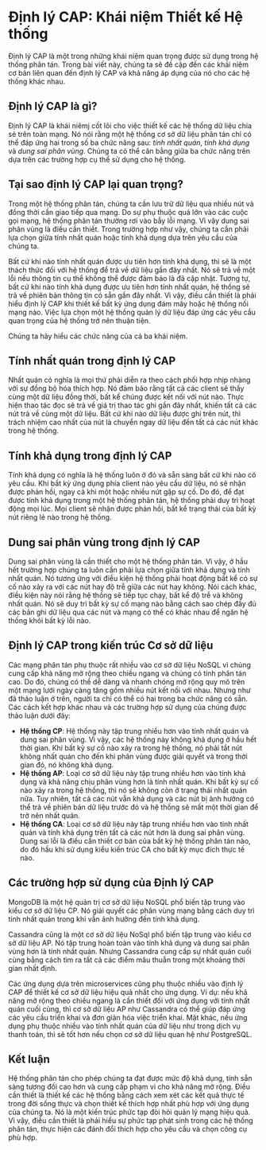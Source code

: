 # Định lý CAP: Khái niệm Thiết kế Hệ thống

Định lý CAP là một trong những khái niệm quan trọng được sử dụng trong hệ thống phân tán. Trong bài viết này, chúng ta sẽ đề cập đến các khái niệm cơ bản liên quan đến định lý CAP và khả năng áp dụng của nó cho các hệ thống khác nhau.

## Định lý CAP là gì?

Định lý CAP là khái niêmj cốt lõi cho việc thiết kế các hệ thống dữ liệu chia sẻ trên toàn mạng. Nó nói rằng một hệ thống cơ sở dữ liệu phân tán chỉ có thể đáp ứng hai trong số ba chức năng sau: *tính nhất quán*, *tính khả dụng* và *dung sai phân vùng*. Chúng ta có thể cân bằng giữa ba chức năng trên dựa trên các trường hợp cụ thể sử dụng cho hệ thống.

## Tại sao định lý CAP lại quan trọng?

Trong một hệ thống phân tán, chúng ta cần lưu trữ dữ liệu qua nhiều nút và đồng thời cần giao tiếp qua mạng. Do sự phụ thuộc quá lớn vào các cuộc gọi mạng, hệ thống phân tán thường rơi vào bẫy lỗi mạng. Vì vậy dung sai phân vùng là điều cần thiết. Trong trường hợp như vậy, chúng ta cần phải lựa chọn giữa tính nhất quán hoặc tính khả dụng dựa trên yêu cầu của chúng ta.

Bất cứ khi nào tính nhất quán được ưu tiên hơn tính khả dụng, thì sẽ là một thách thức đối với hệ thống để trả về dữ liệu gần đây nhất. Nó sẽ trả về một lỗi nếu thông tin cụ thể không thể được đảm bảo là đã cập nhật. Tương tự, bất cứ khi nào tính khả dụng được ưu tiên hơn tính nhất quán, hệ thống sẽ trả về phiên bản thông tin có sẵn gần đây nhất. Vì vậy, điều cần thiết là phải hiểu định lý CAP khi thiết kế bất kỳ ứng dụng đám mây hoặc hệ thống nối mạng nào. Việc lựa chọn một hệ thống quản lý dữ liệu đáp ứng các yêu cầu quan trọng của hệ thống trở nên thuận tiện.

Chúng ta hãy hiểu các chức năng của cả ba khái niệm.

## Tính nhất quán trong định lý CAP

Nhất quán có nghĩa là mọi thứ phải diễn ra theo cách phối hợp nhịp nhàng với sự đồng bộ hóa thích hợp. Nó đảm bảo rằng tất cả các client sẽ thấy cùng một dữ liệu đồng thời, bất kể chúng được kết nối với nút nào. Thực hiện thao tác đọc sẽ trả về giá trị thao tác ghi gần đây nhất, khiến tất cả các nút trả về cùng một dữ liệu. Bất cứ khi nào dữ liệu được ghi trên nút, thì trách nhiệm cao nhất của nút là chuyển ngay dữ liệu đến tất cả các nút khác trong hệ thống.

## Tính khả dụng trong định lý CAP

Tính khả dụng có nghĩa là hệ thống luôn ở đó và sẵn sàng bất cứ khi nào có yêu cầu. Khi bất kỳ ứng dụng phía client nào yêu cầu dữ liệu, nó sẽ nhận được phản hồi, ngay cả khi một hoặc nhiều nút gặp sự cố. Do đó, để đạt được tính khả dụng trong một hệ thống phân tán, hệ thống phải duy trì hoạt động mọi lúc. Mọi client sẽ nhận được phản hồi, bất kể trạng thái của bất kỳ nút riêng lẻ nào trong hệ thống.

## Dung sai phân vùng trong định lý CAP

Dung sai phân vùng là cần thiết cho một hệ thống phân tán. Vì vậy, ở hầu hết trường hợp chúng ta luôn cần phải lựa chọn giữa tính khả dụng và tính nhất quán. Nó tương ứng với điều kiện hệ thống phải hoạt động bất kể có sự cố nào xảy ra với các nút hay độ trễ giữa các nút hay không. Nói cách khác, điều kiện này nói rằng hệ thống sẽ tiếp tục chạy, bất kể độ trễ và không nhất quán. Nó sẽ duy trì bất kỳ sự cố mạng nào bằng cách sao chép đầy đủ các bản ghi dữ liệu qua các nút và mạng có thể có khác nhau để ngăn hệ thống khỏi bất kỳ lỗi nào.

## Định lý CAP trong kiến trúc Cơ sở dữ liệu

Các mạng phân tán phụ thuộc rất nhiều vào cơ sở dữ liệu NoSQL vì chúng cung cấp khả năng mở rộng theo chiều ngang và chúng có tính phân tán cao. Do đó, chúng có thể dễ dàng và nhanh chóng mở rộng quy mô trên một mạng lưới ngày càng tăng gồm nhiều nút kết nối với nhau. Nhưng như đã thảo luận ở trên, người ta chỉ có thể có hai trong ba chức năng có sẵn. Các cách kết hợp khác nhau và các trường hợp sử dụng của chúng được thảo luận dưới đây:
- **Hệ thống CP**: Hệ thống này tập trung nhiều hơn vào tính nhất quán và dung sai phân vùng. Vì vậy, các hệ thống này không khả dụng ở hầu hết thời gian. Khi bất kỳ sự cố nào xảy ra trong hệ thống, nó phải tắt nút không nhất quán cho đến khi phân vùng được giải quyết và trong thời gian đó, nó không khả dụng.
- **Hệ thống AP**: Loại cơ sở dữ liệu này tập trung nhiều hơn vào tính khả dụng và khả năng chịu phân vùng hơn là tính nhất quán. Khi bất kỳ sự cố nào xảy ra trong hệ thống, thì nó sẽ không còn ở trạng thái nhất quán nữa. Tuy nhiên, tất cả các nút vẫn khả dụng và các nút bị ảnh hưởng có thể trả về phiên bản dữ liệu trước đó và hệ thống sẽ mất một thời gian để trở nên nhất quán.
- **Hệ thống CA**: Loại cơ sở dữ liệu này tập trung nhiều hơn vào tính nhất quán và tính khả dụng trên tất cả các nút hơn là dung sai phân vùng. Dung sai lỗi là điều cần thiết cơ bản của bất kỳ hệ thống phân tán nào, do đó hầu khi sử dụng kiểu kiến ​​trúc CA cho bất kỳ mục đích thực tế nào.

## Các trường hợp sử dụng của Định lý CAP

MongoDB là một hệ quản trị cơ sở dữ liệu NoSQL phổ biến tập trung vào kiểu cơ sở dữ liệu CP. Nó giải quyết các phân vùng mạng bằng cách duy trì tính nhất quán trong khi vẫn ảnh hưởng đến tính khả dụng.

Cassandra cũng là một cơ sở dữ liệu NoSql phổ biến tập trung vào kiểu cơ sở dữ liệu AP. Nó tập trung hoàn toàn vào tính khả dụng và dung sai phân vùng hơn là tính nhất quán. Nhưng Cassandra cung cấp sự nhất quán cuối cùng bằng cách tìm ra tất cả các điểm mâu thuẫn trong một khoảng thời gian nhất định.

Các ứng dụng dựa trên microservices cũng phụ thuộc nhiều vào định lý CAP để thiết kế cơ sở dữ liệu hiệu quả nhất cho ứng dụng. Ví dụ: nếu khả năng mở rộng theo chiều ngang là cần thiết đối với ứng dụng với tính nhất quán cuối cùng, thì cơ sở dữ liệu AP như Cassandra có thể giúp đáp ứng các yêu cầu triển khai và đơn giản hóa việc triển khai. Mặt khác, nếu ứng dụng phụ thuộc nhiều vào tính nhất quán của dữ liệu như trong dịch vụ thanh toán, thì sẽ tốt hơn nếu chọn cơ sở dữ liệu quan hệ như PostgreSQL.

## Kết luận

Hệ thống phân tán cho phép chúng ta đạt được mức độ khả dụng, tính sẵn sàng tương đối cao hơn và cung cấp phạm vi cho khả năng mở rộng. Điều cần thiết là thiết kế các hệ thống bằng cách xem xét các kết quả thực tế trong đời sống thực và chọn thiết kế thích hợp nhất phù hợp với ứng dụng của chúng ta. Nó là một kiến ​​trúc phức tạp đòi hỏi quản lý mạng hiệu quả. Vì vậy, điều cần thiết là phải hiểu sự phức tạp phát sinh trong các hệ thống phân tán, thực hiện các đánh đổi thích hợp cho yêu cầu và chọn công cụ phù hợp.